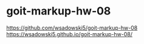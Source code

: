# goit-markup-hw-08

https://github.com/wsadowski5/goit-markup-hw-08
https://wsadowski5.github.io/goit-markup-hw-08/